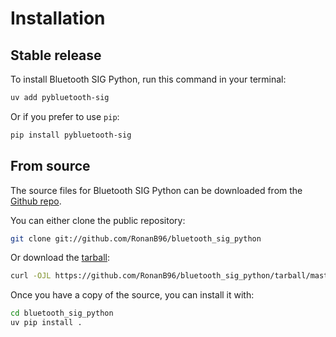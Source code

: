 # Installation

## Stable release

To install Bluetooth SIG Python, run this command in your terminal:

```sh
uv add pybluetooth-sig
```

Or if you prefer to use `pip`:

```sh
pip install pybluetooth-sig
```

## From source

The source files for Bluetooth SIG Python can be downloaded from the [Github repo](https://github.com/RonanB96/bluetooth_sig_python).

You can either clone the public repository:

```sh
git clone git://github.com/RonanB96/bluetooth_sig_python
```

Or download the [tarball](https://github.com/RonanB96/bluetooth_sig_python/tarball/master):

```sh
curl -OJL https://github.com/RonanB96/bluetooth_sig_python/tarball/master
```

Once you have a copy of the source, you can install it with:

```sh
cd bluetooth_sig_python
uv pip install .
```
